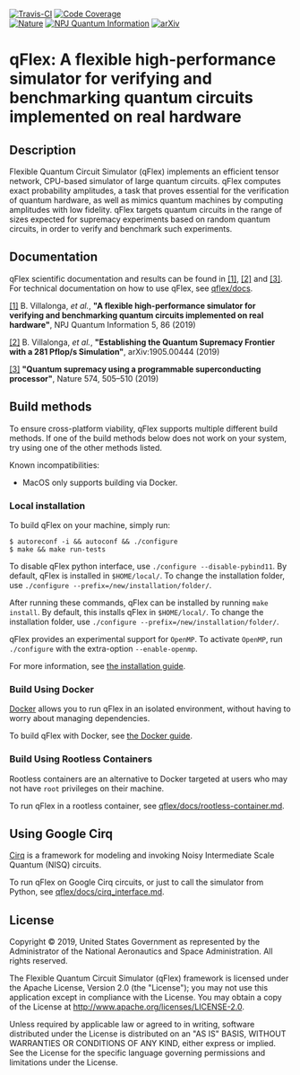 [![Travis-CI](https://travis-ci.org/ngnrsaa/qflex.svg?branch=master "Travis-CI")](https://travis-ci.org/ngnrsaa/qflex)
[![Code Coverage](https://img.shields.io/lgtm/grade/python/github/ngnrsaa/qflex.svg)](https://lgtm.com/projects/g/ngnrsaa/qflex)<br>
[![Nature](https://img.shields.io/static/v1?label=Nature&message=doi:10.5061/dryad.k6t1rj8&color=success)](https://www.nature.com/articles/s41586-019-1666-5)
[![NPJ Quantum Information](https://img.shields.io/static/v1?label=NPJ-QI&message=doi:10.1038/s41534-019-0196-1&color=success)](https://doi.org/10.1038/s41534-019-0196-1)
[![arXiv](https://img.shields.io/static/v1?label=arXiv&message=1905.00444&color=inactive)](https://arxiv.org/abs/1905.00444)

# qFlex: A flexible high-performance simulator for verifying and benchmarking quantum circuits implemented on real hardware

## Description

Flexible Quantum Circuit Simulator (qFlex) implements an efficient tensor
network, CPU-based simulator of large quantum circuits. qFlex computes exact
probability amplitudes, a task that proves essential for the verification of
quantum hardware, as well as mimics quantum machines by computing amplitudes
with low fidelity. qFlex targets quantum circuits in the range of sizes expected
for supremacy experiments based on random quantum circuits, in order to verify
and benchmark such experiments.

## Documentation

qFlex scientific documentation and results can be found in
[[1]](https://arxiv.org/abs/1811.09599),
[[2]](https://arxiv.org/abs/1905.00444) and
[[3]](https://www.nature.com/articles/s41586-019-1666-5). 
For technical documentation on how to
use qFlex, see [qflex/docs](/docs).

[[1]](https://arxiv.org/abs/1811.09599) B. Villalonga, *et al.*, **"A flexible
high-performance simulator for verifying and benchmarking quantum circuits
implemented on real hardware"**, NPJ Quantum Information 5, 86 (2019)

[[2]](https://arxiv.org/abs/1905.00444) B. Villalonga, *et al.*, **"Establishing
the Quantum Supremacy Frontier with a 281 Pflop/s Simulation"**,
arXiv:1905.00444 (2019)

[[3]](https://www.nature.com/articles/s41586-019-1666-5) **"Quantum supremacy
using a programmable superconducting processor"**,
Nature 574, 505–510 (2019)

## Build methods

To ensure cross-platform viability, qFlex supports multiple different build
methods. If one of the build methods below does not work on your system, try
using one of the other methods listed.

Known incompatibilities:

-   MacOS only supports building via Docker.

### Local installation

To build qFlex on your machine, simply run:

```
$ autoreconf -i && autoconf && ./configure
$ make && make run-tests
```

To disable qFlex python interface, use `./configure --disable-pybind11`.
By default, qFlex is installed in `$HOME/local/`. To change the
installation folder, use `./configure --prefix=/new/installation/folder/`. 

After running these commands, qFlex can be installed by running `make install`.
By default, this installs qFlex in `$HOME/local/`. To change the installation
folder, use `./configure --prefix=/new/installation/folder/`.

qFlex provides an experimental support for `OpenMP`. To activate `OpenMP`, run
`./configure` with the extra-option `--enable-openmp`.

For more information, see [the installation guide](/docs/install.md).

### Build Using Docker

[Docker](https://docker.com) allows you to run qFlex in an isolated environment,
without having to worry about managing dependencies.

To build qFlex with Docker, see [the Docker guide](/docs/docker.md).

### Build Using Rootless Containers

Rootless containers are an alternative to Docker targeted at users who may not
have `root` privileges on their machine.

To run qFlex in a rootless container, see
[qflex/docs/rootless-container.md](/docs/rootless-container.md).

## Using Google Cirq

[Cirq](https://github.com/quantumlib/cirq) is a framework for modeling and
invoking Noisy Intermediate Scale Quantum (NISQ) circuits.

To run qFlex on Google Cirq circuits, or just to call the simulator from Python,
see [qflex/docs/cirq_interface.md](/docs/cirq_interface.md).

## License

Copyright © 2019, United States Government as represented by the Administrator
of the National Aeronautics and Space Administration. All rights reserved.

The Flexible Quantum Circuit Simulator (qFlex) framework is licensed under the
Apache License, Version 2.0 (the "License"); you may not use this application
except in compliance with the License. You may obtain a copy of the License at
http://www.apache.org/licenses/LICENSE-2.0.

Unless required by applicable law or agreed to in writing, software distributed
under the License is distributed on an "AS IS" BASIS, WITHOUT WARRANTIES OR
CONDITIONS OF ANY KIND, either express or implied. See the License for the
specific language governing permissions and limitations under the License.

